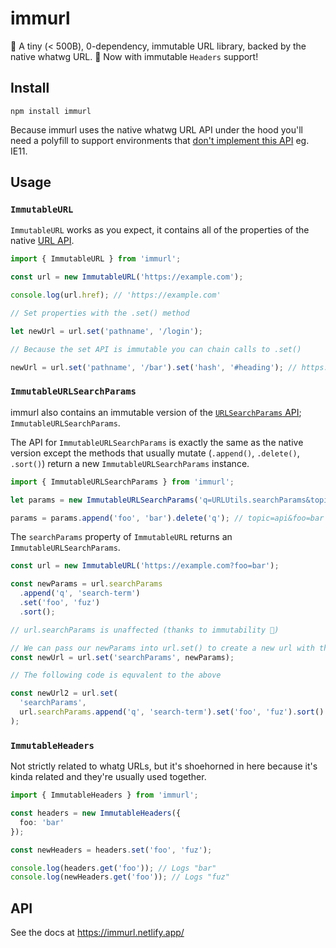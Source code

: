 # immurl

🔗 A tiny (< 500B), 0-dependency, immutable URL library, backed by the native whatwg URL. 🎉 Now with immutable `Headers` support!

## Install

```
npm install immurl
```

Because immurl uses the native whatwg URL API under the hood you'll need a polyfill to support environments that [don't implement this API](https://developer.mozilla.org/en-US/docs/Web/API/URL#Browser_compatibility) eg. IE11.

## Usage

### `ImmutableURL`

`ImmutableURL` works as you expect, it contains all of the properties of the native [URL API](https://developer.mozilla.org/en-US/docs/Web/API/URL).

```typescript
import { ImmutableURL } from 'immurl';

const url = new ImmutableURL('https://example.com');

console.log(url.href); // 'https://example.com'

// Set properties with the .set() method

let newUrl = url.set('pathname', '/login');

// Because the set API is immutable you can chain calls to .set()

newUrl = url.set('pathname', '/bar').set('hash', '#heading'); // https://example.com/bar#heading
```

### `ImmutableURLSearchParams`

immurl also contains an immutable version of the [`URLSearchParams` API](https://developer.mozilla.org/en-US/docs/Web/API/URLSearchParams); `ImmutableURLSearchParams`.

The API for `ImmutableURLSearchParams` is exactly the same as the native version except the methods that usually mutate (`.append()`, `.delete()`, `.sort()`) return a new `ImmutableURLSearchParams` instance.

```typescript
import { ImmutableURLSearchParams } from 'immurl';

let params = new ImmutableURLSearchParams('q=URLUtils.searchParams&topic=api');

params = params.append('foo', 'bar').delete('q'); // topic=api&foo=bar
```

The `searchParams` property of `ImmutableURL` returns an `ImmutableURLSearchParams`.

```typescript
const url = new ImmutableURL('https://example.com?foo=bar');

const newParams = url.searchParams
  .append('q', 'search-term')
  .set('foo', 'fuz')
  .sort();

// url.searchParams is unaffected (thanks to immutability 🎉)

// We can pass our newParams into url.set() to create a new url with the updated params
const newUrl = url.set('searchParams', newParams);

// The following code is equvalent to the above

const newUrl2 = url.set(
  'searchParams',
  url.searchParams.append('q', 'search-term').set('foo', 'fuz').sort()
);
```

### `ImmutableHeaders`

Not strictly related to whatg URLs, but it's shoehorned in here because it's kinda related and they're usually used together.

```typescript
import { ImmutableHeaders } from 'immurl';

const headers = new ImmutableHeaders({
  foo: 'bar'
});

const newHeaders = headers.set('foo', 'fuz');

console.log(headers.get('foo')); // Logs "bar"
console.log(newHeaders.get('foo')); // Logs "fuz"
```

## API

See the docs at https://immurl.netlify.app/
